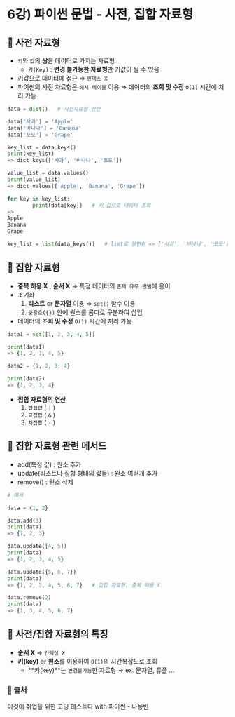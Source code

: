 # 6강) 파이썬 문법 - 사전, 집합 자료형

## 📍 사전 자료형

- `키`와 `값`의 **쌍**을 데이터로 가지는 자료형
    - `키(Key)` : **변경 불가능한 자료형**만 키값이 될 수 있음
- 키값으로 데이터에 접근 ⇒ `인덱스 X`
- 파이썬의 사전 자료형은 `해시 테이블` 이용 ⇒ 데이터의 **조회 및 수정** `O(1)` 시간에 처리 가능

```python
data = dict()   # 사전자료형 선언

data['사과'] = 'Apple'
data['바나나'] = 'Banana'
data['포도'] = 'Grape'

key_list = data.keys()
print(key_list)
=> dict_keys(['사과', '바나나', '포도'])

value_list = data.values()
print(value_list)
=> dict_values(['Apple', 'Banana', 'Grape'])

for key in key_list:
		print(data[key])   # 키 값으로 데이터 조회
=>
Apple
Banana
Grape

key_list = list(data_keys())   # list로 형변환 => ['사과', '바나나', '포도']
```

## 📍 집합 자료형

- **중복 허용 X** , **순서 X** ⇒ 특정 데이터의 `존재 유무 판별`에 용이
- 초기화
    1. **리스트** or **문자열** 이용 ⇒ `set()` 함수 이용
    2. `중괄호({})` 안에 원소를 콤마로 구분하여 삽입
- 데이터의 **조회 및 수정** `O(1)` 시간에 처리 가능

```python
data1 = set([1, 2, 3, 4, 5])

print(data1)
=> {1, 2, 3, 4, 5}

data2 = {1, 2, 3, 4}

print(data2)
=> {1, 2, 3, 4}
```

- **집합 자료형의 연산**
    1. `합집합` ( `|` )
    2. `교집합` ( `&` )
    3. `차집합` ( `-` )

## 📍 집합 자료형 관련 메서드

- add(특정 값) : 원소 추가
- update(리스트나 집합 형태의 값들) : 원소 여러개 추가
- remove() : 원소 삭제

```python
# 예시

data = {1, 2}

data.add(3)
print(data)
=> {1, 2, 3}

data.update([4, 5])
print(data)
=> {1, 2, 3, 4, 5}

data.update({5, 6, 7})
print(data)
=> {1, 2, 3, 4, 5, 6, 7}   # 집합 자료형: 중복 허용 X

data.remove(2)
print(data)
=> {1, 3, 4, 5, 6, 7}
```

## 📍 사전/집합 자료형의 특징

- **순서 X** ⇒ `인덱싱 X`
- **키(key)** or **원소**를 이용하여 `O(1)`의 시간복잡도로 조회
    - **키(key)**는 `변경불가능`한 자료형 → ex. 문자열, 튜플 ...


### 📍 출처
이것이 취업을 위한 코딩 테스트다 with 파이썬 - 나동빈